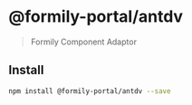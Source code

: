 # @formily-portal/antdv

> Formily Component Adaptor

## Install

```bash
npm install @formily-portal/antdv --save
```
